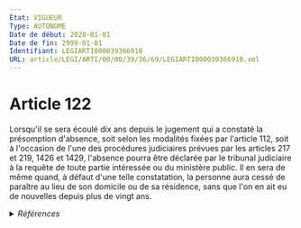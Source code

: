 ```yaml
---
État: VIGUEUR
Type: AUTONOME
Date de début: 2020-01-01
Date de fin: 2999-01-01
Identifiant: LEGIARTI000039366918
URL: article/LEGI/ARTI/00/00/39/36/69/LEGIARTI000039366918.xml
---
```


<h1>Article 122</h1>

Lorsqu'il se sera écoulé dix ans depuis le jugement qui a constaté la
présomption d'absence, soit selon les modalités fixées par l'article 112, soit à
l'occasion de l'une des procédures judiciaires prévues par les articles 217 et
219, 1426 et 1429, l'absence pourra être déclarée par le tribunal judiciaire à
la requête de toute partie intéressée ou du ministère public. Il en sera de même
quand, à défaut d'une telle constatation, la personne aura cessé de paraître au
lieu de son domicile ou de sa résidence, sans que l'on en ait eu de nouvelles
depuis plus de vingt ans.


<details>
  <summary><em>Références</em></summary>

  <h2>Articles faisant référence à l'article</h2>
  
  <ul>
    <li>
      <a href="https://legal.tricoteuses.fr//redirection/LEGIARTI000006439596?vers=git&vers=legifrance">Code civil - article 1426 AUTONOME MODIFIE, en vigueur du 1966-02-01 au 1986-07-01</a> CITATION cible
    </li>
    <li>
      <a href="https://legal.tricoteuses.fr//redirection/LEGIARTI000006439688?vers=git&vers=legifrance">Code civil - article 1429 AUTONOME VIGUEUR, en vigueur depuis le 1966-02-01</a> CITATION cible
    </li>
    <li>
      <a href="https://legal.tricoteuses.fr//redirection/LEGIARTI000006422804?vers=git&vers=legifrance">Code civil - article 219 AUTONOME VIGUEUR, en vigueur depuis le 1966-02-01</a> CITATION cible
    </li>
    <li>
      <a href="https://legal.tricoteuses.fr//redirection/LEGIARTI000006421667?vers=git&vers=legifrance">Code civil - article 112 AUTONOME VIGUEUR, en vigueur depuis le 1978-03-31</a> CITATION cible
    </li>
    <li>
      <a href="https://legal.tricoteuses.fr//redirection/LEGIARTI000006439597?vers=git&vers=legifrance">Code civil - article 1426 AUTONOME VIGUEUR, en vigueur depuis le 1986-07-01</a> CITATION cible
    </li>
    <li>
      <a href="https://legal.tricoteuses.fr//redirection/LEGIARTI000006422786?vers=git&vers=legifrance">Code civil - article 217 AUTONOME VIGUEUR, en vigueur depuis le 1966-02-01</a> CITATION cible
    </li>
  </ul>
  
  <h2>Références faites par l'article</h2>
  
  <ul>
    <li>
      2018-01-31 CITATION cible <a href="https://legal.tricoteuses.fr//redirection/LEGIARTI000042168415?vers=git&vers=legifrance">Arrêté du 31 janvier 2018 fixant la liste des pièces justificatives des dépenses des organismes soumis au titre III du décret n° 2012-1246 du 7 novembre 2012 relatif à la gestion budgétaire et comptable publique - article AUTONOME ABROGE, en vigueur du 2020-07-30 au 2021-06-01</a>
    </li>
    <li>
      2019-09-18 MODIFICATION source <a href="https://legal.tricoteuses.fr//redirection/LEGIARTI000039110945?vers=git&vers=legifrance">Ordonnance n° 2019-964 du 18 septembre 2019 prise en application de la loi n° 2019-222 du 23 mars 2019 de programmation 2018-2022 et de réforme pour la justice - article 35 PARTIELLEMENT_MODIF VIGUEUR_DIFF, en vigueur depuis le 2020-01-01</a>
    </li>
    <li>
      2021-05-05 CITATION cible <a href="https://legal.tricoteuses.fr//redirection/LEGIARTI000047941076?vers=git&vers=legifrance">Arrêté du 5 mai 2021 portant nomenclature des pièces justificatives des dépenses de l'Etat - article Annexe AUTONOME MODIFIE, en vigueur du 2023-08-07 au 2023-12-06</a>
    </li>
    <li>
      2021-05-05 CITATION cible <a href="https://legal.tricoteuses.fr//redirection/LEGIARTI000045579298?vers=git&vers=legifrance">Arrêté du 5 mai 2021 fixant la liste des pièces justificatives des dépenses des organismes soumis au titre III du décret n° 2012-1246 du 7 novembre 2012 relatif à la gestion budgétaire et comptable publique - article AUTONOME MODIFIE, en vigueur du 2022-04-15 au 2023-02-19</a>
    </li>
    <li>
      2022-02-10 CITATION cible <a href="https://legal.tricoteuses.fr//redirection/LEGIARTI000045578047?vers=git&vers=legifrance">Arrêté du 10 février 2022 modifiant l'arrêté du 5 mai 2021 fixant la liste des pièces justificatives des dépenses des organismes soumis au titre III du décret n° 2012-1246 du 7 novembre 2012 relatif à la gestion budgétaire et comptable publique - article ENTIEREMENT_MODIF</a>
    </li>
    <li>
      2999-01-01 CITATION source <a href="https://legal.tricoteuses.fr//redirection/LEGIARTI000006421667?vers=git&vers=legifrance">Code civil - article 112 AUTONOME VIGUEUR, en vigueur depuis le 1978-03-31</a>
    </li>
    <li>
      2999-01-01 CITATION cible <a href="https://legal.tricoteuses.fr//redirection/LEGIARTI000006421786?vers=git&vers=legifrance">Code civil - article 125 AUTONOME VIGUEUR, en vigueur depuis le 1978-03-31</a>
    </li>
    <li>
      2999-01-01 CITATION source <a href="https://legal.tricoteuses.fr//redirection/LEGIARTI000006439596?vers=git&vers=legifrance">Code civil - article 1426 AUTONOME MODIFIE, en vigueur du 1966-02-01 au 1986-07-01</a>
    </li>
    <li>
      2999-01-01 CITATION source <a href="https://legal.tricoteuses.fr//redirection/LEGIARTI000006439688?vers=git&vers=legifrance">Code civil - article 1429 AUTONOME VIGUEUR, en vigueur depuis le 1966-02-01</a>
    </li>
    <li>
      2999-01-01 CITATION source <a href="https://legal.tricoteuses.fr//redirection/LEGIARTI000006422786?vers=git&vers=legifrance">Code civil - article 217 AUTONOME VIGUEUR, en vigueur depuis le 1966-02-01</a>
    </li>
    <li>
      2999-01-01 CITATION source <a href="https://legal.tricoteuses.fr//redirection/LEGIARTI000006422804?vers=git&vers=legifrance">Code civil - article 219 AUTONOME VIGUEUR, en vigueur depuis le 1966-02-01</a>
    </li>
  </ul>
</details>

